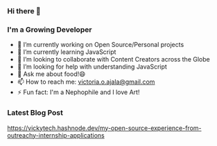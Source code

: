 ### Hi there 👋


### I'm a Growing Developer
<!--
**VictoriaAjala/VictoriaAjala** is a ✨ _special_ ✨ repository because its `README.md` (this file) appears on your GitHub profile.

Here are some ideas to get you started:
-->
- 🔭 I’m currently working on Open Source/Personal projects
- 🌱 I’m currently learning JavaScript
- 👯 I’m looking to collaborate with Content Creators across the Globe
- 🤔 I’m looking for help with understanding JavaScript
- 💬 Ask me about food!😄
- 📫 How to reach me: victoria.o.ajala@gmail.com
- ⚡ Fun fact: I'm a Nephophile and I love Art!

### Latest Blog Post

https://vickytech.hashnode.dev/my-open-source-experience-from-outreachy-internship-applications

